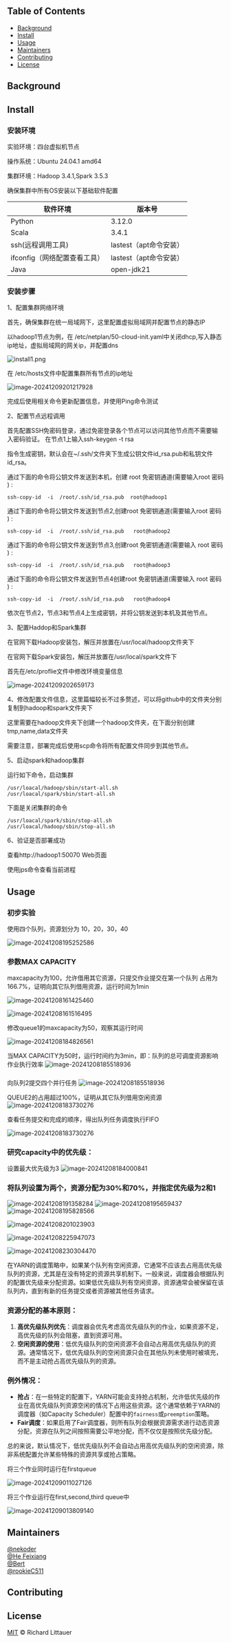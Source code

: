 ## Table of Contents

- [Background](#background)
- [Install](#install)
- [Usage](#Usage)
- [Maintainers](#maintainers)
- [Contributing](#contributing)
- [License](#license)
## Background

## Install

### 安装环境

实验环境：四台虚拟机节点

操作系统：Ubuntu 24.04.1 amd64

集群环境：Hadoop 3.4.1,Spark 3.5.3

确保集群中所有OS安装以下基础软件配置

| 软件环境                     | 版本号                 |
| ---------------------------- | ---------------------- |
| Python                       | 3.12.0                 |
| Scala                        | 3.4.1                  |
| ssh(远程调用工具)            | lastest（apt命令安装） |
| ifconfig（网络配置查看工具） | lastest（apt命令安装） |
| Java                         | open-jdk21             |

### 安装步骤

1、配置集群网络环境

  首先，确保集群在统一局域网下，这里配置虚拟局域网并配置节点的静态IP

  以hadoop1节点为例，在  /etc/netplan/50-cloud-init.yaml中关闭dhcp,写入静态ip地址，虚拟局域网的网关ip，并配置dns

![install1.png](./picture/install1.png)

  在 /etc/hosts文件中配置集群所有节点的ip地址

![image-20241209201217928](./picture/image-20241209201217928.png)

  完成后使用相关命令更新配置信息，并使用Ping命令测试

2、配置节点远程调用

  首先配置SSH免密码登录，通过免密登录各个节点可以访问其他节点而不需要输入密码验证。 在节点1上输入ssh-keygen -t rsa

指令生成密钥，默认会在~/.ssh/文件夹下生成公钥文件id_rsa.pub和私钥文件id_rsa。

  通过下面的命令将公钥文件发送到本机，创建 root 免密钥通道(需要输入root 密码 ) :

```
ssh-copy-id  -i  /root/.ssh/id_rsa.pub  root@hadoop1
```

  通过下面的命令将公钥文件发送到节点2,创建root 免密钥通道(需要输入root 密码 ) :

```
ssh-copy-id  -i  /root/.ssh/id_rsa.pub   root@hadoop2
```

  通过下面的命令将公钥文件发送到节点3,创建root 免密钥通道(需要输入 root 密码 ) :

```
ssh-copy-id  -i  /root/.ssh/id_rsa.pub   root@hadoop3
```

   通过下面的命令将公钥文件发送到节点4创建root 免密钥通道(需要输入 root 密码 ) :

```
ssh-copy-id  -i  /root/.ssh/id_rsa.pub   root@hadoop4
```

 依次在节点2，节点3和节点4上生成密钥，并将公钥发送到本机及其他节点。

3、配置Haddop和Spark集群

在官网下载Hadoop安装包，解压并放置在/usr/local/hadoop文件夹下

在官网下载Spark安装包，解压并放置在/usr/local/spark文件下

首先在/etc/proflie文件中修改环境变量信息

![image-20241209202659173](./picture/image-20241209202659173.png)

4、修改配置文件信息，这里篇幅较长不过多赘述，可以将github中的文件夹分别复制到hadoop和spark文件夹下

这里需要在hadoop文件夹下创建一个hadoop文件夹，在下面分别创建tmp,name,data文件夹

需要注意，部署完成后使用scp命令将所有配置文件同步到其他节点。

5、启动spark和hadoop集群

运行如下命令，启动集群

```
/usr/loacal/hadoop/sbin/start-all.sh
/usr/loacal/spark/sbin/start-all.sh
```

下面是关闭集群的命令

```
/usr/loacal/spark/sbin/stop-all.sh
/usr/loacal/hadoop/sbin/stop-all.sh
```

6、验证是否部署成功

查看http://hadoop1:50070 Web页面

使用jps命令查看当前进程

## Usage 


### 初步实验
使用四个队列，资源划分为 10，20，30，40

![image-20241208195252586](picture/log53.png)

### 参数MAX CAPACITY
maxcapacity为100，允许借用其它资源，只提交作业提交在第一个队列  占用为166.7%，证明向其它队列借用资源，运行时间为1min



![image-20241208161425460](picture/log154.png)

![image-20241208161516495](picture/log184.png)

修改queue1的maxcapacity为50，观察其运行时间



![image-20241208184826561](picture/log246.png)




当MAX CAPACITY为50时，运行时间约为3min，即：队列的总可调度资源影响作业执行效率
![image-20241208185518936](picture/log354.png)





### 
向队列2提交四个并行任务
![image-20241208185518936](picture/log397.png)



QUEUE2的占用超过100%，证明从其它队列借用空闲资源
![image-20241208183730276](picture/log457.png)


查看任务提交和完成的顺序，得出队列任务调度执行FIFO

![image-20241208183730276](picture/log486.png)

### 研究capacity中的优先级：

设置最大优先级为3
![image-20241208184000841](picture/log572.png)


### 将队列设置为两个，资源分配为30%和70%，并指定优先级为2和1
![image-20241208191358284](picture/log664.png)
![image-20241208195659437](picture/log694.png)
![image-20241208195828566](picture/log724.png)

![image-20241208201023903](picture/log754.png)

![image-20241208225947073](picture/log784.png)

![image-20241208230304470](picture/log786.png)


在YARN的调度策略中，如果某个队列有空闲资源，它通常不应该去占用高优先级队列的资源，尤其是在没有特定的资源共享机制下。一般来说，调度器会根据队列的配置优先级来分配资源。如果低优先级队列有空闲资源，资源通常会被保留在该队列内，直到有新的任务提交或者资源被其他任务请求。

### 资源分配的基本原则：

1. **高优先级队列优先**：调度器会优先考虑高优先级队列的作业，如果资源不足，高优先级的队列会阻塞，直到资源可用。
2. **空闲资源的使用**：低优先级队列的空闲资源不会自动占用高优先级队列的资源。通常情况下，低优先级队列的空闲资源只会在其他队列未使用时被填充，而不是主动抢占高优先级队列的资源。

### 例外情况：

- **抢占**：在一些特定的配置下，YARN可能会支持抢占机制，允许低优先级的作业在高优先级队列资源空闲的情况下占用这些资源。这个通常依赖于YARN的调度器（如Capacity Scheduler）配置中的`fairness`或`preemption`策略。
- **Fair调度**：如果启用了Fair调度器，则所有队列会根据资源需求进行动态资源分配，资源在队列之间按照需要公平地分配，而不仅仅是按照优先级分配。

总的来说，默认情况下，低优先级队列不会自动占用高优先级队列的空闲资源，除非系统配置允许某些特殊的资源共享或抢占策略。

将三个作业同时运行在firstqueue

![image-20241209011027126](picture/log1351.png)

将三个作业运行在first,second,third queue中

![image-20241209013809140](picture/log1416.png)
## Maintainers
[@nekoder](https://github.com/nekoder2002) <br>
[@He Feixiang](https://github.com/1BrianHe1) <br>
[@Bert](https://github.com/aibert2) <br>
[@rookieC511](https://github.com/rookieC511)
## Contributing
## License
[MIT](LICENSE) © Richard Littauer
